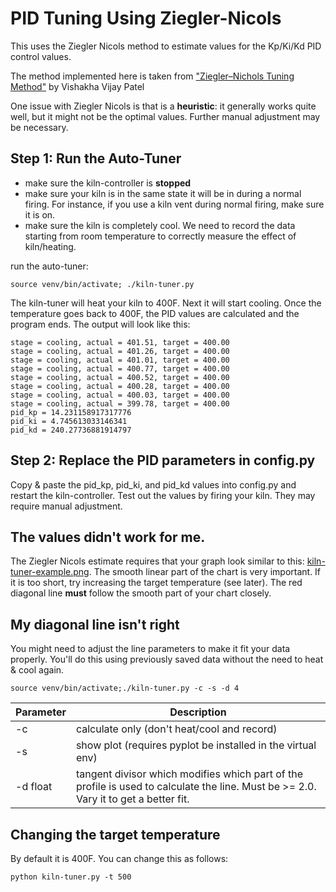 # PID Tuning Using Ziegler-Nicols

This uses the Ziegler Nicols method to estimate values for the Kp/Ki/Kd PID control values.

The method implemented here is taken from ["Ziegler–Nichols Tuning Method"](https://www.ias.ac.in/article/fulltext/reso/025/10/1385-1397) by Vishakha Vijay Patel

One issue with Ziegler Nicols is that is a **heuristic**: it generally works quite well, but it might not be the optimal values. Further manual adjustment may be necessary.

## Step 1: Run the Auto-Tuner

  - make sure the kiln-controller is **stopped**
  - make sure your kiln is in the same state it will be in during a normal firing. For instance, if you use a kiln vent during normal firing, make sure it is on.
  - make sure the kiln is completely cool. We need to record the data starting from room temperature to correctly measure the effect of kiln/heating.

run the auto-tuner:
```
source venv/bin/activate; ./kiln-tuner.py
```

The kiln-tuner will heat your kiln to 400F. Next it will start cooling. Once the temperature goes back to 400F, the PID values are calculated and the program ends. The output will look like this:

```
stage = cooling, actual = 401.51, target = 400.00
stage = cooling, actual = 401.26, target = 400.00
stage = cooling, actual = 401.01, target = 400.00
stage = cooling, actual = 400.77, target = 400.00
stage = cooling, actual = 400.52, target = 400.00
stage = cooling, actual = 400.28, target = 400.00
stage = cooling, actual = 400.03, target = 400.00
stage = cooling, actual = 399.78, target = 400.00
pid_kp = 14.231158917317776
pid_ki = 4.745613033146341
pid_kd = 240.27736881914797
```

## Step 2: Replace the PID parameters in config.py

Copy & paste the pid_kp, pid_ki, and pid_kd values into config.py and restart the kiln-controller. Test out the values by firing your kiln. They may require manual adjustment.

## The values didn't work for me.

The Ziegler Nicols estimate requires that your graph look similar to this: [kiln-tuner-example.png](kiln-tuner-example.png). The smooth linear part of the chart is very important. If it is too short, try increasing the target temperature (see later). The red diagonal line **must** follow the smooth part of your chart closely.

## My diagonal line isn't right

You might need to adjust the line parameters to make it fit your data properly. You'll do this using previously saved data without the need to heat & cool again. 

```
source venv/bin/activate;./kiln-tuner.py -c -s -d 4
```

| Parameter | Description |
| --------- | ----------- |
| -c | calculate only (don't heat/cool and record) |
| -s | show plot (requires pyplot be installed in the virtual env) |
| -d float | tangent divisor which modifies which part of the profile is used to calculate the line. Must be >= 2.0. Vary it to get a better fit. |

## Changing the target temperature

By default it is 400F. You can change this as follows:

```
python kiln-tuner.py -t 500
```
